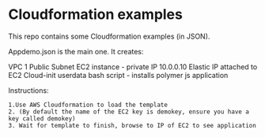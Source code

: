 # Cloudformation examples

This repo contains some Cloudformation examples (in JSON).

Appdemo.json is the main one. It creates:

VPC
1 Public Subnet
EC2 instance - private IP 10.0.0.10
Elastic IP attached to EC2
Cloud-init userdata bash script - installs polymer js application

Instructions:
```
1.Use AWS Cloudformation to load the template
2. (By default the name of the EC2 key is demokey, ensure you have a key called demokey)
3. Wait for template to finish, browse to IP of EC2 to see application
